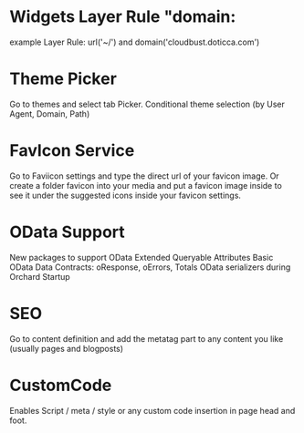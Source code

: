 Widgets Layer Rule "domain:
===========================
example Layer Rule: 
url('~/') and domain('cloudbust.doticca.com')

Theme Picker
============
Go to themes and select tab Picker.
Conditional theme selection (by User Agent, Domain, Path)

FavIcon Service
===============
Go to Faviicon settings and type the direct url of your favicon image.
Or create a folder favicon into your media and put a favicon image inside to see it under the suggested icons inside your favicon settings.

OData Support
=============
New packages to support OData
Extended Queryable Attributes
Basic OData Data Contracts: oResponse, oErrors, Totals
OData serializers during Orchard Startup

SEO
===
Go to content definition and add the metatag part to any content you like (usually pages and blogposts)

CustomCode
==========
Enables Script / meta / style or any custom code insertion in page head and foot.